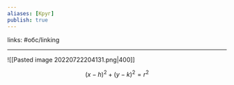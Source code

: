 ```yaml
---
aliases: [Круг]
publish: true
---
```

links: #обс/linking 

---

![[Pasted image 20220722204131.png|400]]

$$(x - h)^2+(y - k)^2=r^2$$


